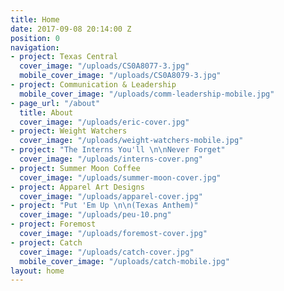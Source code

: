 ```yaml
---
title: Home
date: 2017-09-08 20:14:00 Z
position: 0
navigation:
- project: Texas Central
  cover_image: "/uploads/CS0A8077-3.jpg"
  mobile_cover_image: "/uploads/CS0A8079-3.jpg"
- project: Communication & Leadership
  mobile_cover_image: "/uploads/comm-leadership-mobile.jpg"
- page_url: "/about"
  title: About
  cover_image: "/uploads/eric-cover.jpg"
- project: Weight Watchers
  cover_image: "/uploads/weight-watchers-mobile.jpg"
- project: "The Interns You'll \n\nNever Forget"
  cover_image: "/uploads/interns-cover.png"
- project: Summer Moon Coffee
  cover_image: "/uploads/summer-moon-cover.jpg"
- project: Apparel Art Designs
  cover_image: "/uploads/apparel-cover.jpg"
- project: "Put 'Em Up \n\n(Texas Anthem)"
  cover_image: "/uploads/peu-10.png"
- project: Foremost
  cover_image: "/uploads/foremost-cover.jpg"
- project: Catch
  cover_image: "/uploads/catch-cover.jpg"
  mobile_cover_image: "/uploads/catch-mobile.jpg"
layout: home
---
```


